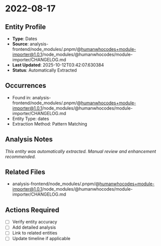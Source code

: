 # 2022-08-17

## Entity Profile
- **Type**: Dates
- **Source**: analysis-frontend/node_modules/.pnpm/@humanwhocodes+module-importer@1.0.1/node_modules/@humanwhocodes/module-importer/CHANGELOG.md
- **Last Updated**: 2025-10-12T03:42:07.630384
- **Status**: Automatically Extracted

## Occurrences
- Found in: analysis-frontend/node_modules/.pnpm/@humanwhocodes+module-importer@1.0.1/node_modules/@humanwhocodes/module-importer/CHANGELOG.md
- Entity Type: dates
- Extraction Method: Pattern Matching

## Analysis Notes
*This entity was automatically extracted. Manual review and enhancement recommended.*

## Related Files
- analysis-frontend/node_modules/.pnpm/@humanwhocodes+module-importer@1.0.1/node_modules/@humanwhocodes/module-importer/CHANGELOG.md

## Actions Required
- [ ] Verify entity accuracy
- [ ] Add detailed analysis
- [ ] Link to related entities
- [ ] Update timeline if applicable
